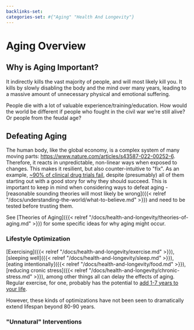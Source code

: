 ```yaml
---
backlinks-set: 
categories-set: #{"Aging" "Health And Longevity"}
---
```

# Aging Overview

## Why is Aging Important?

It indirectly kills the vast majority of people, and will most likely kill you.
It kills by slowly disabling the body and the mind over many years, leading to
a massive amount of unnecessary physical and emotional suffering.

People die with a lot of valuable experience/training/education.
How would the world be different if people who fought in the civil war we're still
alive?  Or people from the feudal age?

## Defeating Aging

The human body, like the global economy, is a complex system of many moving
parts: https://www.nature.com/articles/s43587-022-00252-6.
Therefore, it reacts in unpredictable, non-linear ways when exposed to changes.
This makes it resilient, but also counter-intuitive to "fix".
As an example, [~90% of clinical drug trials
fail](https://www.sciencedirect.com/science/article/pii/S2211383522000521),
despite (presumably) all of them starting out with a good story for why they
should succeed.
This is important to keep in mind when considering ways to defeat aging -
[reasonable sounding theories will most likely be wrong]({{< relref
"/docs/understanding-the-world/what-to-believe.md" >}}) and need to be tested
before trusting them.

See [Theories of Aging]({{< relref
"/docs/health-and-longevity/theories-of-aging.md" >}}) for some specific
ideas for why aging might occur.

### Lifestyle Optimization

[Exercising]({{< relref "/docs/health-and-longevity/exercise.md" >}}),
[sleeping well]({{< relref "/docs/health-and-longevity/sleep.md" >}}),
[eating intentionally]({{< relref "/docs/health-and-longevity/food.md" >}}),
[reducing cronic stress]({{< relref "/docs/health-and-longevity/chronic-stress.md" >}}),
among other things all can delay the effects of aging.
Regular exercise, for one, probably has the potential to [add 1-7 years to your
life](https://www.ncbi.nlm.nih.gov/pmc/articles/PMC3395188/).

However, these kinds of optimizations have not been seen to dramatically extend
lifespan beyond 80-90 years.

### "Unnatural" Interventions